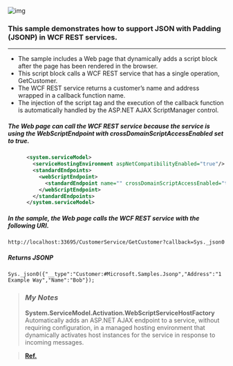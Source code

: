 ![img]([https://raw.githubusercontent.com/niisar/WCF/master/Basic/AJAX/JSONP/img_jsonp.JPG])

### This sample demonstrates how to support JSON with Padding (JSONP) in WCF REST services. 
---------
 - The sample includes a Web page that dynamically adds a script block after the page has been rendered in the browser. 
 - This script block calls a WCF REST service that has a single operation, GetCustomer. 
 - The WCF REST service returns a customer’s name and address wrapped in a callback function name. 
 - The injection of the script tag and the execution of the callback function is automatically handled by the ASP.NET AJAX ScriptManager control.
 
##### The Web page can call the WCF REST service because the service is using the WebScriptEndpoint with crossDomainScriptAccessEnabled set to true.
``` xml
      <system.serviceModel>
        <serviceHostingEnvironment aspNetCompatibilityEnabled="true"/>
        <standardEndpoints>
          <webScriptEndpoint>
            <standardEndpoint name="" crossDomainScriptAccessEnabled="true"/>
          </webScriptEndpoint>
        </standardEndpoints>
      </system.serviceModel>
```
##### In the sample, the Web page calls the WCF REST service with the following URI.

	http://localhost:33695/CustomerService/GetCustomer?callback=Sys._json0

##### Returns JSONP

	Sys._json0({"__type":"Customer:#Microsoft.Samples.Jsonp","Address":"1 Example Way","Name":"Bob"});
> ### _My Notes_
> **System.ServiceModel.Activation.WebScriptServiceHostFactory**
	Automatically adds an ASP.NET AJAX endpoint to a service, without requiring configuration, in a managed hosting environment that dynamically activates host instances for the service in response to incoming messages.
    

> **[Ref.](https://msdn.microsoft.com/en-us/library/ee834511(v=vs.110).aspx)**

